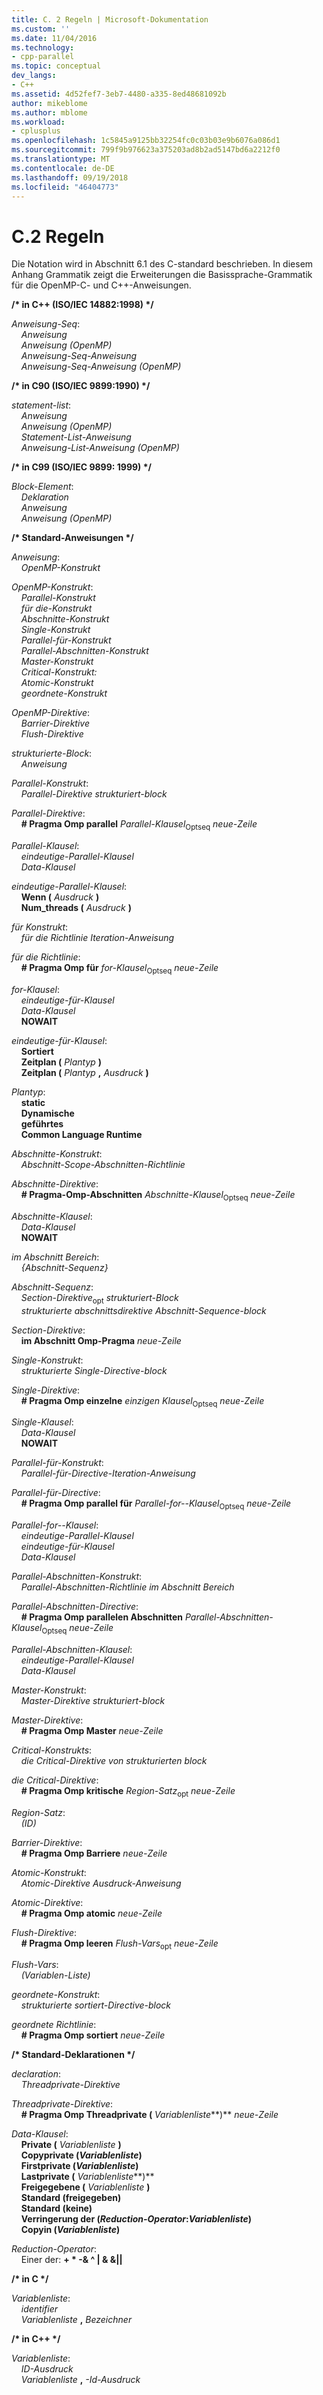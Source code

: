 ```yaml
---
title: C. 2 Regeln | Microsoft-Dokumentation
ms.custom: ''
ms.date: 11/04/2016
ms.technology:
- cpp-parallel
ms.topic: conceptual
dev_langs:
- C++
ms.assetid: 4d52fef7-3eb7-4480-a335-8ed48681092b
author: mikeblome
ms.author: mblome
ms.workload:
- cplusplus
ms.openlocfilehash: 1c5845a9125bb32254fc0c03b03e9b6076a086d1
ms.sourcegitcommit: 799f9b976623a375203ad8b2ad5147bd6a2212f0
ms.translationtype: MT
ms.contentlocale: de-DE
ms.lasthandoff: 09/19/2018
ms.locfileid: "46404773"
---
```

# <a name="c2-rules"></a>C.2 Regeln

Die Notation wird in Abschnitt 6.1 des C-standard beschrieben. In diesem Anhang Grammatik zeigt die Erweiterungen die Basissprache-Grammatik für die OpenMP-C- und C++-Anweisungen.

**/\* in C++ (ISO/IEC 14882:1998) \*/**

*Anweisung-Seq*:<br/>
&nbsp;&nbsp;&nbsp;&nbsp;*Anweisung*<br/>
&nbsp;&nbsp;&nbsp;&nbsp;*Anweisung (OpenMP)*<br/>
&nbsp;&nbsp;&nbsp;&nbsp;*Anweisung-Seq-Anweisung*<br/>
&nbsp;&nbsp;&nbsp;&nbsp;*Anweisung-Seq-Anweisung (OpenMP)*

**/\* in C90 (ISO/IEC 9899:1990) \*/**

*statement-list*:<br/>
&nbsp;&nbsp;&nbsp;&nbsp;*Anweisung*<br/>
&nbsp;&nbsp;&nbsp;&nbsp;*Anweisung (OpenMP)*<br/>
&nbsp;&nbsp;&nbsp;&nbsp;*Statement-List-Anweisung*<br/>
&nbsp;&nbsp;&nbsp;&nbsp;*Anweisung-List-Anweisung (OpenMP)*

**/\* in C99 (ISO/IEC 9899: 1999) \*/**

*Block-Element*:<br/>
&nbsp;&nbsp;&nbsp;&nbsp;*Deklaration*<br/>
&nbsp;&nbsp;&nbsp;&nbsp;*Anweisung*<br/>
&nbsp;&nbsp;&nbsp;&nbsp;*Anweisung (OpenMP)*

**/\* Standard-Anweisungen \*/**

*Anweisung*:<br/>
&nbsp;&nbsp;&nbsp;&nbsp;*OpenMP-Konstrukt*

*OpenMP-Konstrukt*:<br/>
&nbsp;&nbsp;&nbsp;&nbsp;*Parallel-Konstrukt*<br/>
&nbsp;&nbsp;&nbsp;&nbsp;*für die-Konstrukt*<br/>
&nbsp;&nbsp;&nbsp;&nbsp;*Abschnitte-Konstrukt*<br/>
&nbsp;&nbsp;&nbsp;&nbsp;*Single-Konstrukt*<br/>
&nbsp;&nbsp;&nbsp;&nbsp;*Parallel-für-Konstrukt*<br/>
&nbsp;&nbsp;&nbsp;&nbsp;*Parallel-Abschnitten-Konstrukt*<br/>
&nbsp;&nbsp;&nbsp;&nbsp;*Master-Konstrukt*<br/>
&nbsp;&nbsp;&nbsp;&nbsp;*Critical-Konstrukt:*<br/>
&nbsp;&nbsp;&nbsp;&nbsp;*Atomic-Konstrukt*<br/>
&nbsp;&nbsp;&nbsp;&nbsp;*geordnete-Konstrukt*

*OpenMP-Direktive*:<br/>
&nbsp;&nbsp;&nbsp;&nbsp;*Barrier-Direktive*<br/>
&nbsp;&nbsp;&nbsp;&nbsp;*Flush-Direktive*

*strukturierte-Block*:<br/>
&nbsp;&nbsp;&nbsp;&nbsp;*Anweisung*

*Parallel-Konstrukt*:<br/>
&nbsp;&nbsp;&nbsp;&nbsp;*Parallel-Direktive strukturiert-block*

*Parallel-Direktive*:<br/>
&nbsp;&nbsp;&nbsp;&nbsp;**# Pragma Omp parallel** *Parallel-Klausel*<sub>Optseq</sub> *neue-Zeile*

*Parallel-Klausel*:<br/>
&nbsp;&nbsp;&nbsp;&nbsp;*eindeutige-Parallel-Klausel*<br/>
&nbsp;&nbsp;&nbsp;&nbsp;*Data-Klausel*

*eindeutige-Parallel-Klausel*:<br/>
&nbsp;&nbsp;&nbsp;&nbsp;**Wenn (** *Ausdruck* **)**<br/>
&nbsp;&nbsp;&nbsp;&nbsp;**Num_threads (** *Ausdruck* **)**

*für Konstrukt*:<br/>
&nbsp;&nbsp;&nbsp;&nbsp;*für die Richtlinie Iteration-Anweisung*

*für die Richtlinie*:<br/>
&nbsp;&nbsp;&nbsp;&nbsp;**# Pragma Omp für** *for-Klausel*<sub>Optseq</sub> *neue-Zeile*

*for-Klausel*:<br/>
&nbsp;&nbsp;&nbsp;&nbsp;*eindeutige-für-Klausel*<br/>
&nbsp;&nbsp;&nbsp;&nbsp;*Data-Klausel*<br/>
&nbsp;&nbsp;&nbsp;&nbsp;**NOWAIT**

*eindeutige-für-Klausel*:<br/>
&nbsp;&nbsp;&nbsp;&nbsp;**Sortiert**<br/>
&nbsp;&nbsp;&nbsp;&nbsp;**Zeitplan (** *Plantyp* **)**<br/>
&nbsp;&nbsp;&nbsp;&nbsp;**Zeitplan (** *Plantyp* **,** *Ausdruck* **)**

*Plantyp*:<br/>
&nbsp;&nbsp;&nbsp;&nbsp;**static**<br/>
&nbsp;&nbsp;&nbsp;&nbsp;**Dynamische**<br/>
&nbsp;&nbsp;&nbsp;&nbsp;**geführtes**<br/>
&nbsp;&nbsp;&nbsp;&nbsp;**Common Language Runtime**

*Abschnitte-Konstrukt*:<br/>
&nbsp;&nbsp;&nbsp;&nbsp;*Abschnitt-Scope-Abschnitten-Richtlinie*

*Abschnitte-Direktive*:<br/>
&nbsp;&nbsp;&nbsp;&nbsp;**# Pragma-Omp-Abschnitten** *Abschnitte-Klausel*<sub>Optseq</sub> *neue-Zeile*

*Abschnitte-Klausel*:<br/>
&nbsp;&nbsp;&nbsp;&nbsp;*Data-Klausel*<br/>
&nbsp;&nbsp;&nbsp;&nbsp;**NOWAIT**

*im Abschnitt Bereich*:<br/>
&nbsp;&nbsp;&nbsp;&nbsp;*{Abschnitt-Sequenz}*

*Abschnitt-Sequenz*:<br/>
&nbsp;&nbsp;&nbsp;&nbsp;*Section-Direktive*<sub>opt</sub> *strukturiert-Block*<br/>
&nbsp;&nbsp;&nbsp;&nbsp;*strukturierte abschnittsdirektive Abschnitt-Sequence-block*

*Section-Direktive*:<br/>
&nbsp;&nbsp;&nbsp;&nbsp;**im Abschnitt Omp-Pragma** *neue-Zeile*

*Single-Konstrukt*:<br/>
&nbsp;&nbsp;&nbsp;&nbsp;*strukturierte Single-Directive-block*

*Single-Direktive*:<br/>
&nbsp;&nbsp;&nbsp;&nbsp;**# Pragma Omp einzelne** *einzigen Klausel*<sub>Optseq</sub> *neue-Zeile*

*Single-Klausel*:<br/>
&nbsp;&nbsp;&nbsp;&nbsp;*Data-Klausel*<br/>
&nbsp;&nbsp;&nbsp;&nbsp;**NOWAIT**

*Parallel-für-Konstrukt*:<br/>
&nbsp;&nbsp;&nbsp;&nbsp;*Parallel-für-Directive-Iteration-Anweisung*

*Parallel-für-Directive*:<br/>
&nbsp;&nbsp;&nbsp;&nbsp;**# Pragma Omp parallel für** *Parallel-for--Klausel*<sub>Optseq</sub> *neue-Zeile*

*Parallel-for--Klausel*:<br/>
&nbsp;&nbsp;&nbsp;&nbsp;*eindeutige-Parallel-Klausel*<br/>
&nbsp;&nbsp;&nbsp;&nbsp;*eindeutige-für-Klausel*<br/>
&nbsp;&nbsp;&nbsp;&nbsp;*Data-Klausel*

*Parallel-Abschnitten-Konstrukt*:<br/>
&nbsp;&nbsp;&nbsp;&nbsp;*Parallel-Abschnitten-Richtlinie im Abschnitt Bereich*

*Parallel-Abschnitten-Directive*:<br/>
&nbsp;&nbsp;&nbsp;&nbsp;**# Pragma Omp parallelen Abschnitten** *Parallel-Abschnitten-Klausel*<sub>Optseq</sub> *neue-Zeile*

*Parallel-Abschnitten-Klausel*:<br/>
&nbsp;&nbsp;&nbsp;&nbsp;*eindeutige-Parallel-Klausel*<br/>
&nbsp;&nbsp;&nbsp;&nbsp;*Data-Klausel*

*Master-Konstrukt*:<br/>
&nbsp;&nbsp;&nbsp;&nbsp;*Master-Direktive strukturiert-block*

*Master-Direktive*:<br/>
&nbsp;&nbsp;&nbsp;&nbsp;**# Pragma Omp Master** *neue-Zeile*

*Critical-Konstrukts*:<br/>
&nbsp;&nbsp;&nbsp;&nbsp;*die Critical-Direktive von strukturierten block*

*die Critical-Direktive*:<br/>
&nbsp;&nbsp;&nbsp;&nbsp;**# Pragma Omp kritische** *Region-Satz*<sub>opt</sub> *neue-Zeile*

*Region-Satz*:<br/>
&nbsp;&nbsp;&nbsp;&nbsp;*(ID)*

*Barrier-Direktive*:<br/>
&nbsp;&nbsp;&nbsp;&nbsp;**# Pragma Omp Barriere** *neue-Zeile*

*Atomic-Konstrukt*:<br/>
&nbsp;&nbsp;&nbsp;&nbsp;*Atomic-Direktive Ausdruck-Anweisung*

*Atomic-Direktive*:<br/>
&nbsp;&nbsp;&nbsp;&nbsp;**# Pragma Omp atomic** *neue-Zeile*

*Flush-Direktive*:<br/>
&nbsp;&nbsp;&nbsp;&nbsp;**# Pragma Omp leeren** *Flush-Vars*<sub>opt</sub> *neue-Zeile*

*Flush-Vars*:<br/>
&nbsp;&nbsp;&nbsp;&nbsp;*(Variablen-Liste)*

*geordnete-Konstrukt*:<br/>
&nbsp;&nbsp;&nbsp;&nbsp;*strukturierte sortiert-Directive-block*

*geordnete Richtlinie*:<br/>
&nbsp;&nbsp;&nbsp;&nbsp;**# Pragma Omp sortiert** *neue-Zeile*

**/\* Standard-Deklarationen \*/**

*declaration*:<br/>
&nbsp;&nbsp;&nbsp;&nbsp;*Threadprivate-Direktive*

*Threadprivate-Direktive*:<br/>
&nbsp;&nbsp;&nbsp;&nbsp;**# Pragma Omp Threadprivate (** *Variablenliste***)** *neue-Zeile* 

*Data-Klausel*:<br/>
&nbsp;&nbsp;&nbsp;&nbsp;**Private (** *Variablenliste* **)**<br/>
&nbsp;&nbsp;&nbsp;&nbsp;**Copyprivate (***Variablenliste***)** <br/>
&nbsp;&nbsp;&nbsp;&nbsp;**Firstprivate (***Variablenliste***)** <br/>
&nbsp;&nbsp;&nbsp;&nbsp;**Lastprivate (** *Variablenliste***)** <br/>
&nbsp;&nbsp;&nbsp;&nbsp;**Freigegebene (** *Variablenliste* **)**<br/>
&nbsp;&nbsp;&nbsp;&nbsp;**Standard (freigegeben)**<br/>
&nbsp;&nbsp;&nbsp;&nbsp;**Standard (keine)**<br/>
&nbsp;&nbsp;&nbsp;&nbsp;**Verringerung der (***Reduction-Operator***:***Variablenliste***)** <br/>
&nbsp;&nbsp;&nbsp;&nbsp;**Copyin (***Variablenliste***)** 

*Reduction-Operator*:<br/>
&nbsp;&nbsp;&nbsp;&nbsp;Einer der:  **+  \* -& ^ &#124; & &&#124;&#124;**

**/\* in C \*/**

*Variablenliste*:<br/>
&nbsp;&nbsp;&nbsp;&nbsp;*identifier*<br/>
&nbsp;&nbsp;&nbsp;&nbsp;*Variablenliste* **,** *Bezeichner*

**/\* in C++ \*/**

*Variablenliste*:<br/>
&nbsp;&nbsp;&nbsp;&nbsp;*ID-Ausdruck*<br/>
&nbsp;&nbsp;&nbsp;&nbsp;*Variablenliste* **,** *-Id-Ausdruck*